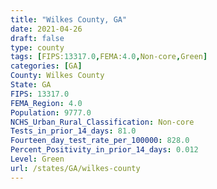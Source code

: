 ```yaml
---
title: "Wilkes County, GA"
date: 2021-04-26
draft: false
type: county
tags: [FIPS:13317.0,FEMA:4.0,Non-core,Green]
categories: [GA]
County: Wilkes County
State: GA
FIPS: 13317.0
FEMA_Region: 4.0
Population: 9777.0
NCHS_Urban_Rural_Classification: Non-core
Tests_in_prior_14_days: 81.0
Fourteen_day_test_rate_per_100000: 828.0
Percent_Positivity_in_prior_14_days: 0.012
Level: Green
url: /states/GA/wilkes-county
---
```



